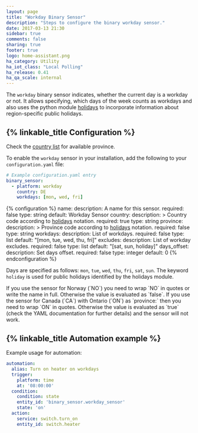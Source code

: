 ```yaml
---
layout: page
title: "Workday Binary Sensor"
description: "Steps to configure the binary workday sensor."
date: 2017-03-13 21:30
sidebar: true
comments: false
sharing: true
footer: true
logo: home-assistant.png
ha_category: Utility
ha_iot_class: "Local Polling"
ha_release: 0.41
ha_qa_scale: internal
---
```


The `workday` binary sensor indicates, whether the current day is a workday or
not. It allows specifying, which days of the week counts as workdays and also
uses the python module [holidays](https://pypi.python.org/pypi/holidays)
to incorporate information about region-specific public holidays.

## {% linkable_title Configuration %}

Check the
[country list](https://github.com/dr-prodigy/python-holidays#available-countries)
for available province.

To enable the `workday` sensor in your installation,
add the following to your `configuration.yaml` file:

```yaml
# Example configuration.yaml entry
binary_sensor:
  - platform: workday
    country: DE
    workdays: [mon, wed, fri]
```

{% configuration %}
name:
  description: A name for this sensor.
  required: false
  type: string
  default: Workday Sensor
country:
  description: >
    Country code according to
    [holidays](https://pypi.python.org/pypi/holidays/0.9.4) notation.
  required: true
  type: string
province:
  description: >
    Province code according to
    [holidays](https://pypi.python.org/pypi/holidays/0.9.4) notation.
  required: false
  type: string
workdays:
  description: List of workdays.
  required: false
  type: list
  default: "[mon, tue, wed, thu, fri]"
excludes:
  description: List of workday excludes.
  required: false
  type: list
  default: "[sat, sun, holiday]"
days_offset:
  description: Set days offset.
  required: false
  type: integer
  default: 0
{% endconfiguration %}

Days are specified as follows: `mon`, `tue`, `wed`, `thu`, `fri`, `sat`, `sun`.
The keyword `holiday` is used for public
holidays identified by the holidays module.

<p class='note warning'>
If you use the sensor for Norway (`NO`) you need to wrap `NO` in quotes or write the name in full.
Otherwise the value is evaluated as `false`.
If you use the sensor for Canada (`CA`) with Ontario (`ON`) as `province:` then you need to wrap `ON` in quotes.
Otherwise the value is evaluated as `true` (check the YAML documentation for further details) and the sensor will not work.
</p>

## {% linkable_title Automation example %}

Example usage for automation:

```yaml
automation:
  alias: Turn on heater on workdays
  trigger:
    platform: time
    at: '08:00:00'
  condition:
    condition: state
    entity_id: 'binary_sensor.workday_sensor'
    state: 'on'
  action:
    service: switch.turn_on
    entity_id: switch.heater
```
